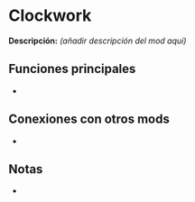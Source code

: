 # Clockwork

**Descripción:** *(añadir descripción del mod aquí)*

## Funciones principales
- 

## Conexiones con otros mods
- 

## Notas
- 
